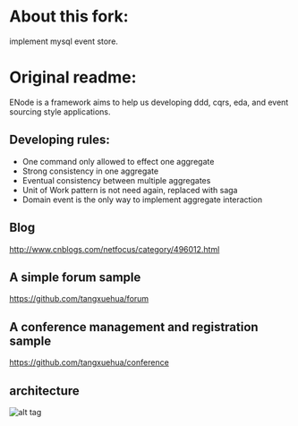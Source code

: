 
# About this fork:
   implement mysql event store.


# Original readme:

ENode is a framework aims to help us developing ddd, cqrs, eda, and event sourcing style applications.

Developing rules:
--------------
- One command only allowed to effect one aggregate
- Strong consistency in one aggregate
- Eventual consistency between multiple aggregates
- Unit of Work pattern is not need again, replaced with saga
- Domain event is the only way to implement aggregate interaction

Blog
--------------
http://www.cnblogs.com/netfocus/category/496012.html

A simple forum sample
--------------
https://github.com/tangxuehua/forum

A conference management and registration sample
--------------
https://github.com/tangxuehua/conference

architecture
--------------
![alt tag](https://raw.githubusercontent.com/tangxuehua/enode/master/doc/arch.png)
